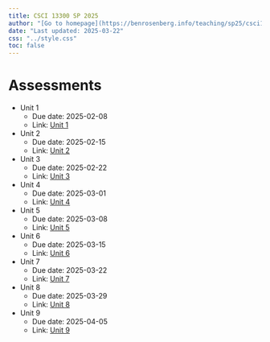 ```yaml
---
title: CSCI 13300 SP 2025
author: "[Go to homepage](https://benrosenberg.info/teaching/sp25/csci13300.html)"
date: "Last updated: 2025-03-22"
css: "../style.css"
toc: false
---
```


# Assessments

- Unit 1
  - Due date: 2025-02-08
  - Link: [Unit 1](unit_assessments/unit1_assessment.html)
- Unit 2
  - Due date: 2025-02-15
  - Link: [Unit 2](unit_assessments/unit2_assessment.html)
- Unit 3
  - Due date: 2025-02-22
  - Link: [Unit 3](unit_assessments/unit3_assessment.html)
- Unit 4
  - Due date: 2025-03-01
  - Link: [Unit 4](unit_assessments/unit4_assessment.html)
- Unit 5
  - Due date: 2025-03-08
  - Link: [Unit 5](unit_assessments/unit5_assessment.html)
- Unit 6
  - Due date: 2025-03-15
  - Link: [Unit 6](unit_assessments/unit6_assessment.html)
- Unit 7
  - Due date: 2025-03-22
  - Link: [Unit 7](unit_assessments/unit7_assessment.html)
- Unit 8
  - Due date: 2025-03-29
  - Link: [Unit 8](unit_assessments/unit8_assessment.html)
- Unit 9
  - Due date: 2025-04-05
  - Link: [Unit 9](unit_assessments/unit9_assessment.html)